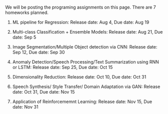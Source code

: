 We will be posting the programing assignments on this page. There are 7 homeworks planned.

1. ML pipeline for Regression: Release date: Aug 4,  Due date: Aug 19
2. Multi-class Classification + Ensemble Models: Release date: Aug 21, Due date: Sep 5

3. Image Segmentation/Multiple Object detection via CNN: Release date: Sep 12, Due date: Sep 30
4. Anomaly Detection/Speech Processing/Text Summarization using RNN or LSTM: Release date: Sep 25, Due date: Oct 15
5. Dimensionality Reduction: Release date: Oct 10, Due date: Oct 31 

6. Speech Synthesis/ Style Transfer/ Domain Adaptation via GAN:  Release date: Oct 31, Due date: Nov 15
7. Application of Reinforcememnt Learning: Release date: Nov 15, Due date: Nov 31
